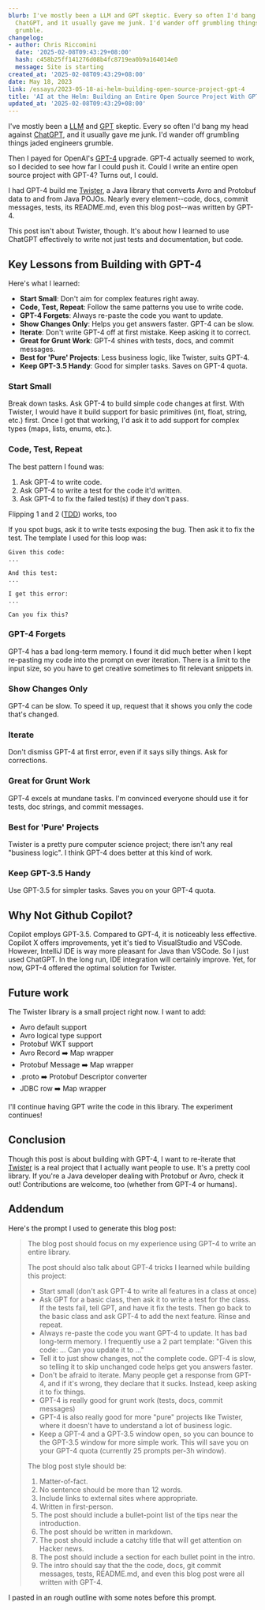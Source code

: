 ```yaml
---
blurb: I've mostly been a LLM and GPT skeptic. Every so often I'd bang my head against
  ChatGPT, and it usually gave me junk. I'd wander off grumbling things jaded engineers
  grumble.
changelog:
- author: Chris Riccomini
  date: '2025-02-08T09:43:29+08:00'
  hash: c458b25ff141276d08b4fc8719ea0b9a164014e0
  message: Site is starting
created_at: '2025-02-08T09:43:29+08:00'
date: May 18, 2023
link: /essays/2023-05-18-ai-helm-building-open-source-project-gpt-4
title: 'AI at the Helm: Building an Entire Open Source Project With GPT-4'
updated_at: '2025-02-08T09:43:29+08:00'
---
```


I've mostly been a [LLM](https://en.wikipedia.org/wiki/Large_language_model) and [GPT](https://en.wikipedia.org/wiki/Generative_pre-trained_transformer) skeptic. Every so often I'd bang my head against [ChatGPT](https://openai.com/blog/chatgpt), and it usually gave me junk. I'd wander off grumbling things jaded engineers grumble.

Then I payed for OpenAI's [GPT-4](https://openai.com/research/gpt-4) upgrade. GPT-4 actually seemed to work, so I decided to see how far I could push it. Could I write an entire open source project with GPT-4? Turns out, I could.

I had GPT-4 build me [Twister](https://github.com/criccomini/twister), a Java library that converts Avro and Protobuf data to and from Java POJOs. Nearly every element--code, docs, commit messages, tests, its README.md, even this blog post--was written by GPT-4.

This post isn't about Twister, though. It's about how I learned to use ChatGPT effectively to write not just tests and documentation, but code.

## Key Lessons from Building with GPT-4

Here's what I learned:

- **Start Small**: Don't aim for complex features right away.
- **Code, Test, Repeat**: Follow the same patterns you use to write code.
- **GPT-4 Forgets**: Always re-paste the code you want to update.
- **Show Changes Only**: Helps you get answers faster. GPT-4 can be slow.
- **Iterate**: Don't write GPT-4 off at first mistake. Keep asking it to correct.
- **Great for Grunt Work**: GPT-4 shines with tests, docs, and commit messages.
- **Best for 'Pure' Projects**: Less business logic, like Twister, suits GPT-4.
- **Keep GPT-3.5 Handy**: Good for simpler tasks. Saves on GPT-4 quota.

### Start Small

Break down tasks. Ask GPT-4 to build simple code changes at first. With Twister, I would have it build support for basic primitives (int, float, string, etc.) first. Once I got that working, I'd ask it to add support for complex types (maps, lists, enums, etc.).

### Code, Test, Repeat

The best pattern I found was:

1. Ask GPT-4 to write code.
2. Ask GPT-4 to write a test for the code it'd written.
3. Ask GPT-4 to fix the failed test(s) if they don't pass.

Flipping 1 and 2 ([TDD](https://en.wikipedia.org/wiki/Test-driven_development)) works, too

If you spot bugs, ask it to write tests exposing the bug. Then ask it to fix the test. The template I used for this loop was:

```
Given this code:
...

And this test:
...

I get this error:
...

Can you fix this?
```

### GPT-4 Forgets

GPT-4 has a bad long-term memory. I found it did much better when I kept re-pasting my code into the prompt on ever iteration. There is a limit to the input size, so you have to get creative sometimes to fit relevant snippets in.

### Show Changes Only

GPT-4 can be slow. To speed it up, request that it shows you only the code that's changed.

### Iterate

Don't dismiss GPT-4 at first error, even if it says silly things. Ask for corrections.

### Great for Grunt Work

GPT-4 excels at mundane tasks. I'm convinced everyone should use it for tests, doc strings, and commit messages.

### Best for 'Pure' Projects

Twister is a pretty pure computer science project; there isn't any real "business logic". I think GPT-4 does better at this kind of work.

### Keep GPT-3.5 Handy

Use GPT-3.5 for simpler tasks. Saves you on your GPT-4 quota.

## Why Not Github Copilot?

Copilot employs GPT-3.5. Compared to GPT-4, it is noticeably less effective. Copilot X offers improvements, yet it's tied to VisualStudio and VSCode. However, IntelliJ IDE is way more pleasant for Java than VSCode. So I just used ChatGPT. In the long run, IDE integration will certainly improve. Yet, for now, GPT-4 offered the optimal solution for Twister.

## Future work

The Twister library is a small project right now. I want to add:

* Avro default support
* Avro logical type support
* Protobuf WKT support
* Avro Record ➡️ Map wrapper
* Protobuf Message ➡️ Map wrapper
* .proto ➡️ Protobuf Descriptor converter
* JDBC row ➡️ Map wrapper

I'll continue having GPT write the code in this library. The experiment continues!

## Conclusion

Though this post is about building with GPT-4, I want to re-iterate that [Twister](https://github.com/criccomini/twister) is a real project that I actually want people to use. It's a pretty cool library. If you're a Java developer dealing with Protobuf or Avro, check it out! Contributions are welcome, too (whether from GPT-4 or humans).

## Addendum

Here's the prompt I used to generate this blog post:

> The blog post should focus on my experience using GPT-4 to write an entire library.
> 
> The post should also talk about GPT-4 tricks I learned while building this project:
> 
> - Start small (don't ask GPT-4 to write all features in a class at once)
> - Ask GPT for a basic class, then ask it to write a test for the class. If the tests fail, tell GPT, and have it fix the tests. Then go back to the basic class and ask GPT-4 to add the next feature. Rinse and repeat.
> - Always re-paste the code you want GPT-4 to update. It has bad long-term memory. I frequently use a 2 part template: "Given this code: ... Can you update it to ..."
> - Tell it to just show changes, not the complete code. GPT-4 is slow, so telling it to skip unchanged code helps get you answers faster.
> - Don't be afraid to iterate. Many people get a response from GPT-4, and if it's wrong, they declare that it sucks. Instead, keep asking it to fix things.
> - GPT-4 is really good for grunt work (tests, docs, commit messages)
> - GPT-4 is also really good for more "pure" projects like Twister, where it doesn't have to understand a lot of business logic.
> - Keep a GPT-4 and a GPT-3.5 window open, so you can bounce to the GPT-3.5 window for more simple work. This will save you on your GPT-4 quota (currently 25 prompts per-3h window).
> 
> The blog post style should be:
> 
> 1. Matter-of-fact.
> 2. No sentence should be more than 12 words.
> 3. Include links to external sites where appropriate.
> 4. Written in first-person.
> 5. The post should include a bullet-point list of the tips near the introduction.
> 6. The post should be written in markdown.
> 7. The post should include a catchy title that will get attention on Hacker news.
> 8. The post should include a section for each bullet point in the intro.
> 9. The intro should say that the the code, docs, git commit messages, tests, README.md, and even this blog post were all written with GPT-4.

I pasted in an rough outline with some notes before this prompt.